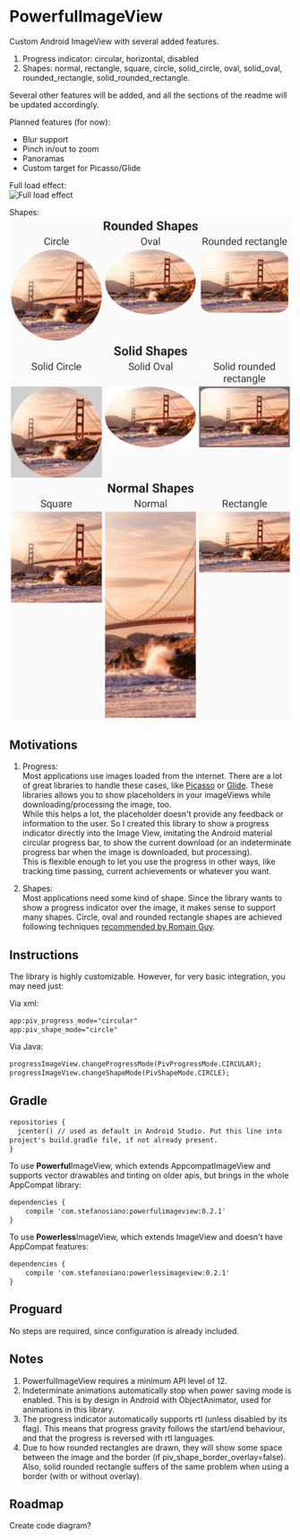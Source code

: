 PowerfulImageView
=================

Custom Android ImageView with several added features.  
1) Progress indicator: circular, horizontal, disabled  
2) Shapes: normal, rectangle, square, circle, solid_circle, oval, solid_oval, rounded_rectangle, solid_rounded_rectangle.  
  
Several other features will be added, and all the sections of the readme will be updated accordingly.  
  
Planned features (for now):  
* Blur support
* Pinch in/out to zoom
* Panoramas
* Custom target for Picasso/Glide
  
  
Full load effect:  
![Full load effect](https://raw.githubusercontent.com/stefanosiano/PowerfulImageView/master/full_load.gif) 
  
Shapes:  
![Shapes](https://raw.githubusercontent.com/stefanosiano/PowerfulImageView/master/shapes.png) 
  
  
  
Motivations
-----------
  
1) Progress:  
Most applications use images loaded from the internet. There are a lot of great libraries to handle these cases, like [Picasso](https://github.com/square/picasso) or [Glide](https://github.com/bumptech/glide). These libraries allows you to show placeholders in your imageViews while downloading/processing the image, too.  
While this helps a lot, the placeholder doesn't provide any feedback or information to the user. So I created this library to show a progress indicator directly into the Image View, imitating the Android material circular progress bar, to show the current download (or an indeterminate progress bar when the image is downloaded, but processing).  
This is flexible enough to let you use the progress in other ways, like tracking time passing, current achievements or whatever you want.
  
2) Shapes:  
Most applications need some kind of shape. Since the library wants to show a progress indicator over the image, it makes sense to support many shapes. Circle, oval and rounded rectangle shapes are achieved following techniques [recommended by Romain Guy](http://www.curious-creature.org/2012/12/11/android-recipe-1-image-with-rounded-corners/).  
  
  
  
Instructions
------------
  
The library is highly customizable. However, for very basic integration, you may need just:  
  
Via xml:  
```
app:piv_progress_mode="circular"
app:piv_shape_mode="circle"
```
Via Java:  
```
progressImageView.changeProgressMode(PivProgressMode.CIRCULAR);
progressImageView.changeShapeMode(PivShapeMode.CIRCLE);
```
  
  
  
  
Gradle
------
  
```
repositories {
  jcenter() // used as default in Android Studio. Put this line into project's build.gradle file, if not already present.
}
```

To use **Powerful**ImageView, which extends AppcompatImageView and supports vector drawables and tinting on older apis, but brings in the whole AppCompat library:  
```
dependencies {
    compile 'com.stefanosiano:powerfulimageview:0.2.1'
}
```
To use **Powerless**ImageView, which extends ImageView and doesn't have AppCompat features:  
```
dependencies {
    compile 'com.stefanosiano:powerlessimageview:0.2.1'
}
```
  
  
Proguard
--------
No steps are required, since configuration is already included.  
  

Notes
-----
  
1) PowerfulImageView requires a minimum API level of 12.  
2) Indeterminate animations automatically stop when power saving mode is enabled. This is by design in Android with ObjectAnimator, used for animations in this library.
3) The progress indicator automatically supports rtl (unless disabled by its flag). This means that progress gravity follows the start/end behaviour, and that the progress is reversed with rtl languages.
4) Due to how rounded rectangles are drawn, they will show some space between the image and the border (if piv_shape_border_overlay=false). Also, solid rounded rectangle suffers of the same problem when using a border (with or without overlay).  
  
  
Roadmap
-------
Create code diagram?  
